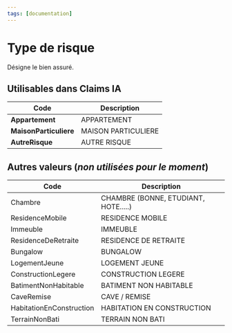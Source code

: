 ```yaml
---
tags: [documentation]
---
```


# Type de risque

Désigne le bien assuré.

## Utilisables dans Claims IA

| Code                   | Description         |
| ---------------------- | ------------------- |
| **Appartement**        | APPARTEMENT         |
| **MaisonParticuliere** | MAISON PARTICULIERE |
| **AutreRisque**        | AUTRE RISQUE        |

## Autres valeurs (_non utilisées pour le moment_)

| Code                     | Description                          |
| ------------------------ | ------------------------------------ |
| Chambre                  | CHAMBRE (BONNE, ETUDIANT, HOTE.....) |
| ResidenceMobile          | RESIDENCE MOBILE                     |
| Immeuble                 | IMMEUBLE                             |
| ResidenceDeRetraite      | RESIDENCE DE RETRAITE                |
| Bungalow                 | BUNGALOW                             |
| LogementJeune            | LOGEMENT JEUNE                       |
| ConstructionLegere       | CONSTRUCTION LEGERE                  |
| BatimentNonHabitable     | BATIMENT NON HABITABLE               |
| CaveRemise               | CAVE / REMISE                        |
| HabitationEnConstruction | HABITATION EN CONSTRUCTION           |
| TerrainNonBati           | TERRAIN NON BATI                     |


